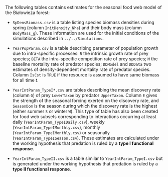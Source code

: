 The following tables contains estimates for the seasonal food web model of the Bia&#322;owie&#380;a forest:

* `SpDensBiomass.csv` is a table listing species biomass densities during spring (column `InitDensity_Nha`) and their body mass (column `BodyMass_g`). These information are used for the initial conditions of the simulations described in `../../Simulations`.

* `YearPopParam.csv` is a table describing parameter of population growth due to intra-specific processes: `R` the intrinsic growth rate of prey species; `BETA` the intra-specific competition rate of prey species; `M` the baseline mortality rate of predator species; `DDModel` and `DDData` two estimates of density-dependent mortality rate of predator species. Column `IsCst` is `TRUE` if the resource is assumed to have same biomass for all time *t*.

* `YearIntParam_TypeI*.csv` are tables describing the mean discovery rate (column `G`) of prey `LowerTaxon` by predator `UpperTaxon`. Column `E` gives the strength of the seasonal forcing exerted on the discovery rate, and `SeasonDom` is the season during which the discovery rate is the highest (either summer `S` or winter `W`). This type of table has also been created for food web subsets corresponding to interactions occurring at least daily (`YearIntParam_TypeIDaily.csv`), weekly (`YearIntParam_TypeIMonthly.csv`), monthly (`YearIntParam_TypeIMonthly.csv`) or seasonally (`YearIntParam_TypeISeason.csv`).
These estimates are calculated under the working hypothesis that predation is ruled by a **type I functional response**.

* `YearIntParam_TypeII.csv` is a table similar to `YearIntParam_TypeI.csv` but is generated under the working hypothesis that predation is ruled by a **type II functional response**.
